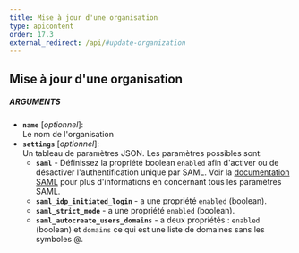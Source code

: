 ```yaml
---
title: Mise à jour d'une organisation
type: apicontent
order: 17.3
external_redirect: /api/#update-organization
---
```


## Mise à jour d'une organisation

##### ARGUMENTS
* **`name`** [*optionnel*]:  
    Le nom de l'organisation
* **`settings`** [*optionnel*]:  
    Un tableau de paramètres JSON. Les paramètres possibles sont:
    * **`saml`** - Définissez la propriété boolean `enabled` afin d'activer ou de désactiver l'authentification unique par SAML. Voir la [documentation SAML](/account_management/saml/) pour plus d'informations en concernant tous les paramètres SAML.
    * **`saml_idp_initiated_login`** - a une propriété `enabled` (boolean).
    *  **`saml_strict_mode`** - a une propriété `enabled` (boolean).
    * **`saml_autocreate_users_domains`** - a deux propriétés : `enabled` (boolean) et `domains` ce qui est une liste de domaines sans les symboles @.
